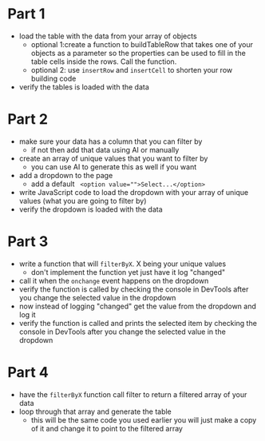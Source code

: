 # Part 1

- load the table with the data from your array of objects
  - optional 1:create a function to buildTableRow that takes one of your objects as a parameter so the properties can be used to fill in the table cells inside the rows. Call the function.
  - optional 2: use `insertRow` and `insertCell` to shorten your row building code
- verify the tables is loaded with the data

# Part 2

- make sure your data has a column that you can filter by
  - if not then add that data using AI or manually
- create an array of unique values that you want to filter by
  - you can use AI to generate this as well if you want
- add a dropdown to the page
  - add a default ` <option value="">Select...</option>`
- write JavaScript code to load the dropdown with your array of unique values (what you are going to filter by)
- verify the dropdown is loaded with the data

# Part 3

- write a function that will `filterByX`. X being your unique values
  - don't implement the function yet just have it log "changed"
- call it when the `onchange` event happens on the dropdown
- verify the function is called by checking the console in DevTools after you change the selected value in the dropdown
- now instead of logging "changed" get the value from the dropdown and log it
- verify the function is called and prints the selected item by checking the console in DevTools after you change the selected value in the dropdown

# Part 4

- have the `filterByX` function call filter to return a filtered array of your data
- loop through that array and generate the table
  - this will be the same code you used earlier you will just make a copy of it and change it to point to the filtered array

